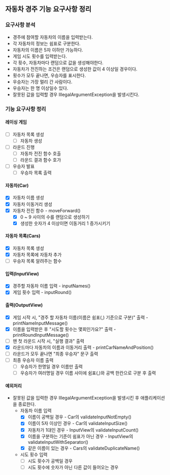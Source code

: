 ## 자동차 경주 기능 요구사항 정리
### 요구사항 분석
- 경주에 참여할 자동차의 이름을 입력받는다.
- 각 자동차의 정보는 쉼표로 구분한다.
- 자동차의 이름은 5자 이하만 가능하다.
- 게임 시도 횟수를 입력받는다.
- 각 횟수, 자동차마다 랜덤으로 값을 생성해야한다.
- 자동차가 전진하는 조건은 랜덤으로 생성한 값이 4 이상일 경우이다.
- 횟수가 모두 끝나면, 우승자를 표시한다.
- 우승자는 가장 멀리 간 사람이다.
- 우승자는 한 명 이상일수 있다.
- 잘못된 값을 입력할 경우 IllegalArgumentException을 발생시킨다.

### 기능 요구사항 정리
#### 레이싱 게임
- [ ] 자동차 목록 생성
  - [ ] 자동차 생성
- [ ] 라운드 진행
  - [ ] 자동차 전진 함수 호출
  - [ ] 라운드 결과 함수 호가
- [ ] 우승자 발표
  - [ ] 우승자 목록 출력
#### 자동차(Car)
- [x] 자동차 이름 생성
- [x] 자동차 이동거리 생성
- [x] 자동차 전진 함수 - moveForward()
  - [x] 0 ~ 9 사이의 수를 랜덤으로 생성하기
  - [x] 생성한 숫자가 4 이상이면 이동거리 1 증가시키기
#### 자동차 목록(Cars)
- [x] 자동차 목록 생성
- [x] 자동차 목록에 자동차 추가
- [ ] 우승자 목록 알려주는 함수
#### 입력(InputView)
- [x] 경주할 자동차 이름 입력 - inputNames()
- [x] 게임 횟수 입력 - inputRound()
#### 출력(OutputView)
- [x] 게임 시작 시, "경주 할 자동차 이름(이름은 쉼표(,) 기준으로 구분)" 출력 - printNameInputMessage()
- [x] 이름을 입력받은 후 "시도할 횟수는 몇회인가요?" 출력 - printRoundInputMessage()
- [ ] 맨 첫 라운드 시작 시, "실행 결과" 출력
- [x] 라운드마다 자동차의 이름과 이동거리 출력 - printCarNameAndPosition()
- [ ] 라운드가 모두 끝나면 "최종 우승자" 문구 출력
- [ ] 최종 우승자 이름 출력
  - [ ] 우승자가 한명일 경우 이름만 출력
  - [ ] 우승자가 여러명일 경우 이름 사이에 쉼표(,)와 공백 한칸으로 구분 후 출력
#### 예외처리
- 잘못된 값을 입력한 경우 IllegalArgumentException을 발생시킨 후 애플리케이션을 종료한다.
  - 자동차 이름 입력
    - [x] 이름이 공백일 경우 - Car의 validateInputNotEmpty()
    - [x] 이름이 5자 이상인 경우 - Car의 validateInputSize()
    - [x] 자동차가 1대인 경우 - InputView의 validateInputCount()
    - [x] 이름을 구분하는 기준이 쉼표가 아닌 경우 - InputView의 validateInputWithSeparator()
    - [x] 같은 이름이 있는 경우 - Cars의 validateDuplicateName()
  - 시도 횟수 입력
    - [ ] 시도 횟수가 공백일 경우
    - [ ] 시도 횟수에 숫자가 아닌 다른 값이 들어오는 경우